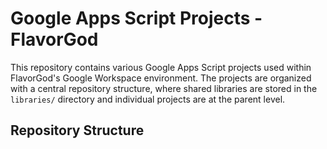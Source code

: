 # Google Apps Script Projects - FlavorGod

This repository contains various Google Apps Script projects used within FlavorGod's Google Workspace environment. The projects are organized with a central repository structure, where shared libraries are stored in the `libraries/` directory and individual projects are at the parent level.

## Repository Structure
